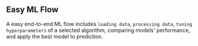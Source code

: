 ## Easy ML Flow

A easy end-to-end ML flow includes `loading data`, `processing data`, `tuning hyperparameters` of a selected algorithm, comparing models' performance, and apply the best model to prediction.
